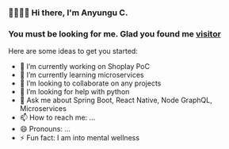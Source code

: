 ### 👊🏿👊🏿 Hi there, I'm Anyungu C. 
### You must be looking for me. Glad you found me [visitor](https://visitor-badge.glitch.me/badge?page_id=${your.username}.${your.repo.id})



Here are some ideas to get you started:

- 🔭 I’m currently working on Shoplay PoC
- 🌱 I’m currently learning microservices
- 👯 I’m looking to collaborate on any projects
- 🤔 I’m looking for help with python
- 💬 Ask me about Spring Boot, React Native, Node GraphQL, Microservices
- 📫 How to reach me: ...
- 😄 Pronouns: ...
- ⚡ Fun fact: I am into mental wellness
